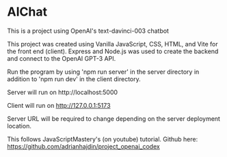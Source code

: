 # AIChat
This is a project using OpenAI's text-davinci-003 chatbot

This project was created using Vanilla JavaScript, CSS, HTML, and Vite for the front end (client). Express and Node.js was used to create the backend and connect to the OpenAI GPT-3 API.

Run the program by using 'npm run server' in the server directory in addition to 'npm run dev' in the client directory.

Server will run on http://localhost:5000

Client will run on http://127.0.0.1:5173

Server URL will be required to change depending on the server deployment location.

This follows JavaScriptMastery's (on youtube) tutorial. Github here: https://github.com/adrianhajdin/project_openai_codex
